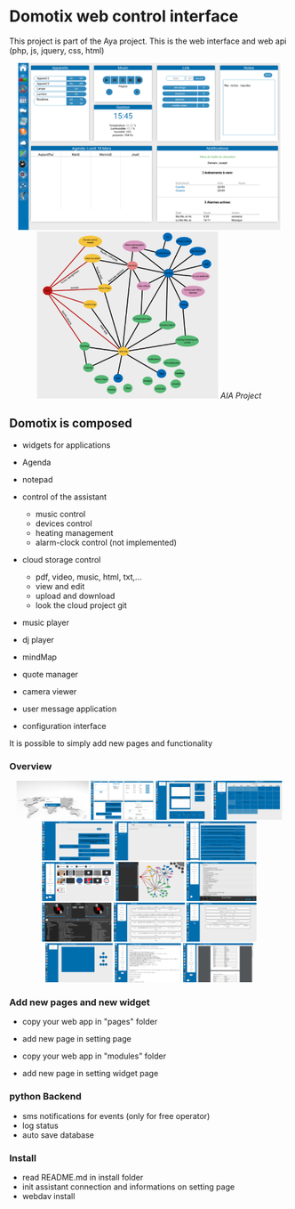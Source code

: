 # Domotix web control interface

This project is part of the Aya project.
This is the web interface and web api (php, js, jquery, css, html)

<p align="center">
  <img src="./present/2.png" height="300">
  <img src="./present/18.png" height="300">
  <em>AIA Project</em>
</p>
  
## Domotix is composed

* widgets for applications
* Agenda
* notepad
* control of the assistant
  * music control
  * devices control
  * heating management
  * alarm-clock control (not implemented)

* cloud storage control
  * pdf, video, music, html, txt,...
  * view and edit
  * upload and download
  * look the cloud project git
* music player
* dj player
* mindMap
* quote manager
* camera viewer
* user message application
* configuration interface

It is possible to simply add new pages and functionality

### Overview

<p align="center">
  <img src="./present/1.png" height="70">
  <img src="./present/3.png" height="70">
  <img src="./present/4.png" height="70">
  <img src="./present/5.png" height="70">
  <img src="./present/6.png" height="70">
  <img src="./present/7.png" height="70">
  <img src="./present/8.png" height="70">
  <img src="./present/9.png" height="70">
  <img src="./present/10.png" height="70">
  <img src="./present/11.png" height="70">
  <img src="./present/12.png" height="70">
  <img src="./present/13.png" height="70">
  <img src="./present/14.png" height="70">
  <img src="./present/15.png" height="70">
  <img src="./present/16.png" height="70">
  <img src="./present/17.png" height="70">
</p>

### Add new pages and new widget

* copy your web app in "pages" folder
* add new page in setting page

* copy your web app in "modules" folder
* add new page in setting widget page

### python Backend

* sms notifications for events (only for free operator)
* log status
* auto save database

### Install

* read README.md in install folder
* init assistant connection and informations on setting page
* webdav install